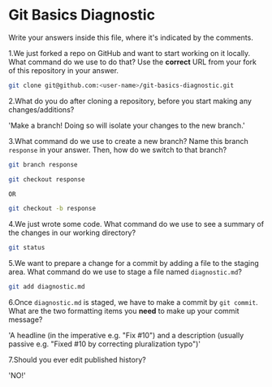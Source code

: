 # Git Basics Diagnostic

Write your answers inside this file, where it's indicated by the comments.

1.We just forked a repo on GitHub and want to start working on it locally.
What command do we use to do that? Use the **correct** URL from your fork of
this repository in your answer.

```sh
git clone git@github.com:<user-name>/git-basics-diagnostic.git
```

2.What do you do after cloning a repository, before you start making any
changes/additions?

'Make a branch! Doing so will isolate your changes to the new branch.'

3.What command do we use to create a new branch? Name this branch `response`
    in your answer. Then, how do we switch to that branch?

```sh
git branch response

git checkout response

OR

git checkout -b response
```

4.We just wrote some code. What command do we use to see a summary of the
    changes in our working directory?

```sh
git status
```

5.We want to prepare a change for a commit by adding a file to the staging
    area. What command do we use to stage a file named `diagnostic.md`?

```sh
git add diagnostic.md
```

6.Once `diagnostic.md` is staged, we have to make a commit by `git commit`.
What are the two formatting items you **need** to make up your commit message?

'A headline (in the imperative e.g. "Fix #10") and a description (usually passive e.g. "Fixed #10 by correcting pluralization typo")'

7.Should you ever edit published history?

'NO!'
